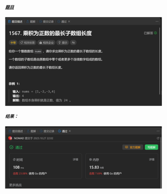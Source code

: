 ##### [题目](https://leetcode.cn/problems/maximum-length-of-subarray-with-positive-product/description/)
![pic](img.png)
##### 结果：
![pic](result.png)